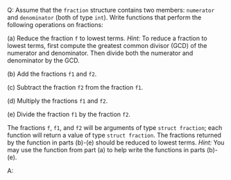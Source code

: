 Q: Assume that the `fraction` structure contains two members: `numerator` and
`denominator` (both of type `int`). Write functions that perform the following
operations on fractions:

(a) Reduce the fraction `f` to lowest terms. <em>Hint:</em> To reduce a fraction
to lowest terms, first compute the greatest common divisor (GCD) of the
numerator and denominator. Then divide both the numerator and denominator by the
GCD.

(b) Add the fractions `f1` and `f2`.

(c) Subtract the fraction `f2` from the fraction `f1`.

(d) Multiply the fractions `f1` and `f2`.

(e) Divide the fraction `f1` by the fraction `f2`.

The fractions `f`, `f1`, and `f2` will be arguments of type `struct fraction`;
each function will return a value of type `struct fraction`. The fractions
returned by the function in parts (b)-(e) should be reduced to lowest terms.
<em>Hint:</em> You may use the function from part (a) to help write the
functions in parts (b)-(e).

A:
